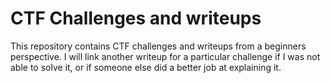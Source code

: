 # CTF Challenges and writeups

This repository contains CTF challenges and writeups from a beginners perspective. I will link another writeup for a particular challenge if I was not able to solve it, or if someone else did a better job at explaining it.
